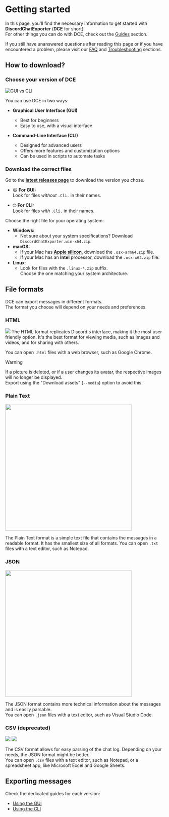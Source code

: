 # Getting started

In this page, you'll find the necessary information to get started with **DiscordChatExporter** (**DCE** for short).  
For other things you can do with DCE, check out the [Guides](Readme.md#guides) section.

If you still have unanswered questions after reading this page or if you have encountered a problem, please visit our [FAQ](FAQ.md) and [Troubleshooting](Troubleshooting.md) sections.

## How to download?

### Choose your version of DCE

![GUI vs CLI](https://i.imgur.com/j9OTxRB.png)

You can use DCE in two ways:

- **Graphical User Interface (GUI)**

  - Best for beginners
  - Easy to use, with a visual interface

- **Command-Line Interface (CLI)**

  - Designed for advanced users
  - Offers more features and customization options
  - Can be used in scripts to automate tasks

### Download the correct files

Go to the [**latest releases page**](https://github.com/Tyrrrz/DiscordChatExporter/releases/latest) to download the version you chose.

- 😃 **For GUI:**  
  Look for files _without_ `.Cli.` in their names.

- 🤓 **For CLI:**  
  Look for files _with_ `.Cli.` in their names.

Choose the right file for your operating system:

- **Windows:**
  - Not sure about your system specifications? Download `DiscordChatExporter.win-x64.zip`.
- **macOS:**
  - If your Mac has [**Apple silicon**](https://support.apple.com/116943), download the `.osx-arm64.zip` file.
  - If your Mac has an **Intel** processor, download the `.osx-x64.zip` file.
- **Linux**:
  - Look for files with the `.linux-*.zip` suffix.  
    Choose the one matching your system architecture.

## File formats

DCE can export messages in different formats.  
The format you choose will depend on your needs and preferences.

### HTML

![](https://i.imgur.com/S7lBTkV.png)
The HTML format replicates Discord's interface, making it the most user-friendly option.
It's the best format for viewing media, such as images and videos, and for sharing with others.

You can open `.html` files with a web browser, such as Google Chrome.

> [!WARNING]
> If a picture is deleted, or if a user changes its avatar, the respective images will no longer be displayed.  
> Export using the "Download assets" (`--media`) option to avoid this.

### Plain Text

<img src="https://i.imgur.com/PbUyRXD.png" height="400"/>

The Plain Text format is a simple text file that contains the messages in a readable format. It has the smallest size of all formats.
You can open `.txt` files with a text editor, such as Notepad.

### JSON

<img src="https://i.imgur.com/FAeSA4O.png" height="400"/>

The JSON format contains more technical information about the messages and is easily parsable.  
You can open `.json` files with a text editor, such as Visual Studio Code.

### CSV (deprecated)

![](https://i.imgur.com/VEVUsKs.png)
![](https://i.imgur.com/1vPmQqQ.png)

The CSV format allows for easy parsing of the chat log. Depending on your needs, the JSON format might be better.  
You can open `.csv` files with a text editor, such as Notepad, or a spreadsheet app, like Microsoft Excel and Google Sheets.

## Exporting messages

Check the dedicated guides for each version:

- [Using the GUI](Using-the-GUI.md)
- [Using the CLI](Using-the-CLI.md)
